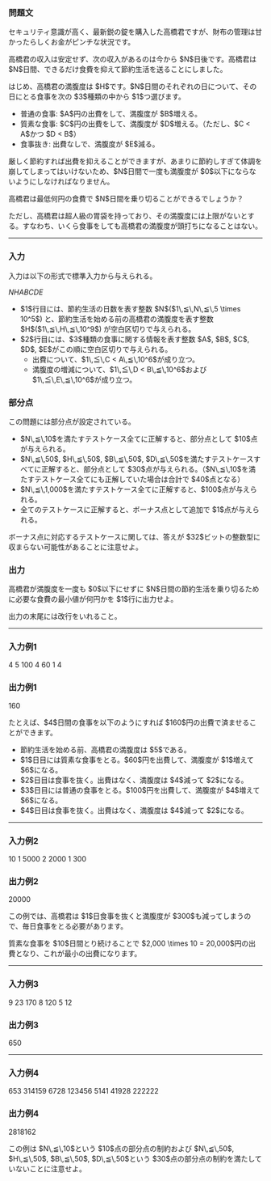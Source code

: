 
<div>

<div>

<div>

<section>

### **問題文**

<p>
セキュリティ意識が高く、最新鋭の錠を購入した高橋君ですが、財布の管理は甘かったらしくお金がピンチな状況です。
</p>

<p>
高橋君の収入は安定せず、次の収入があるのは今から $N$日後です。高橋君は $N$日間、できるだけ食費を抑えて節約生活を送ることにしました。
</p>

<p>
はじめ、高橋君の満腹度は $H$です。$N$日間のそれぞれの日について、その日にとる食事を次の $3$種類の中から $1$つ選びます。
</p>

<ul>

<li>
普通の食事: $A$円の出費をして、満腹度が $B$増える。
</li>

<li>
質素な食事: $C$円の出費をして、満腹度が $D$増える。（ただし、$C < A$かつ $D < B$）
</li>

<li>
食事抜き: 出費なしで、満腹度が $E$減る。
</li>

</ul>

<p>
厳しく節約すれば出費を抑えることができますが、あまりに節約しすぎて体調を崩してしまってはいけないため、$N$日間で一度も満腹度が $0$以下にならないようにしなければなりません。
</p>

<p>
高橋君は最低何円の食費で $N$日間を乗り切ることができるでしょうか？
</p>

<p>
ただし、高橋君は超人級の胃袋を持っており、その満腹度には上限がないとする。すなわち、いくら食事をしても高橋君の満腹度が頭打ちになることはない。
</p>

</section>

</div>

---

<div>

<div>

<section>

### **入力**

<p>
入力は以下の形式で標準入力から与えられる。
</p>

<div>

$N$$H$$A$$B$$C$$D$$E$
</div>

<ul>

<li>
$1$行目には、節約生活の日数を表す整数 $N$($1\,≦\,N\,≦\,5 \times 10^5$) と、節約生活を始める前の高橋君の満腹度を表す整数 $H$($1\,≦\,H\,≦\,10^9$) が空白区切りで与えられる。
</li>

<li>
$2$行目には、$3$種類の食事に関する情報を表す整数 $A$, $B$, $C$, $D$, $E$がこの順に空白区切りで与えられる。
		
<ul>

<li>
出費について、$1\,≦\,C < A\,≦\,10^6$が成り立つ。
</li>

<li>
満腹度の増減について、$1\,≦\,D < B\,≦\,10^6$および $1\,≦\,E\,≦\,10^6$が成り立つ。
</li>

</ul>

</li>

</ul>

</section>

</div>

<div>

<section>

### **部分点**

<p>
この問題には部分点が設定されている。
</p>

<ul>

<li>
$N\,≦\,10$を満たすテストケース全てに正解すると、部分点として $10$点が与えられる。
</li>

<li>
$N\,≦\,50$, $H\,≦\,50$, $B\,≦\,50$, $D\,≦\,50$を満たすテストケースすべてに正解すると、部分点として $30$点が与えられる。（$N\,≦\,10$を満たすテストケース全てにも正解していた場合は合計で $40$点となる）
</li>

<li>
$N\,≦\,1,000$を満たすテストケース全てに正解すると、$100$点が与えられる。
</li>

<li>
全てのテストケースに正解すると、ボーナス点として追加で $1$点が与えられる。
</li>

</ul>

<p>
ボーナス点に対応するテストケースに関しては、答えが $32$ビットの整数型に収まらない可能性があることに注意せよ。
</p>

</section>

</div>

<div>

<section>

### **出力**

<p>
高橋君が満腹度を一度も $0$以下にせずに $N$日間の節約生活を乗り切るために必要な食費の最小値が何円かを $1$行に出力せよ。
</p>

<p>
出力の末尾には改行をいれること。
</p>

</section>

</div>

</div>

---

<div>

<section>

### **入力例1**

<div>

4 5
100 4 60 1 4

</div>

</section>

</div>

<div>

<section>

### **出力例1**

<div>

160

</div>

<p>
たとえば、$4$日間の食事を以下のようにすれば $160$円の出費で済ませることができます。
</p>

<ul>

<li>
節約生活を始める前、高橋君の満腹度は $5$である。
</li>

<li>
$1$日目には質素な食事をとる。$60$円を出費して、満腹度が $1$増えて $6$になる。
</li>

<li>
$2$日目は食事を抜く。出費はなく、満腹度は $4$減って $2$になる。
</li>

<li>
$3$日目には普通の食事をとる。$100$円を出費して、満腹度が $4$増えて $6$になる。
</li>

<li>
$4$日目は食事を抜く。出費はなく、満腹度は $4$減って $2$になる。
</li>

</ul>

</section>

</div>

---

<div>

<section>

### **入力例2**

<div>

10 1
5000 2 2000 1 300

</div>

</section>

</div>

<div>

<section>

### **出力例2**

<div>

20000

</div>

<p>
この例では、高橋君は $1$日食事を抜くと満腹度が $300$も減ってしまうので、毎日食事をとる必要があります。
</p>

<p>
質素な食事を $10$日間とり続けることで $2,000 \times 10 = 20,000$円の出費となり、これが最小の出費になります。
</p>

</section>

</div>

---

<div>

<section>

### **入力例3**

<div>

9 23
170 8 120 5 12

</div>

</section>

</div>

<div>

<section>

### **出力例3**

<div>

650

</div>

</section>

</div>

---

<div>

<section>

### **入力例4**

<div>

653 314159
6728 123456 5141 41928 222222

</div>

</section>

</div>

<div>

<section>

### **出力例4**

<div>

2818162

</div>

<p>
この例は $N\,≦\,10$という $10$点の部分点の制約および $N\,≦\,50$, $H\,≦\,50$, $B\,≦\,50$, $D\,≦\,50$という $30$点の部分点の制約を満たしていないことに注意せよ。
</p>

</section>

</div>

</div>

</div>
